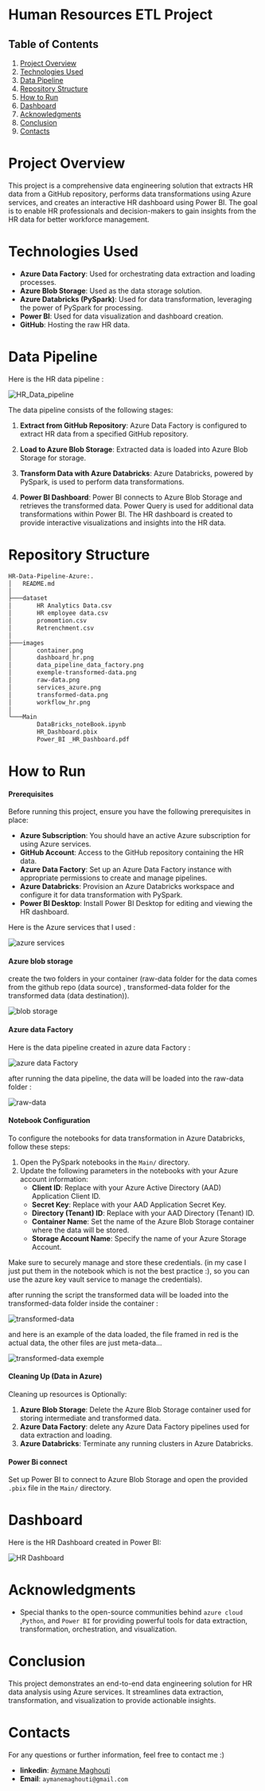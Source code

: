 # Human Resources ETL Project

## Table of Contents
1. [Project Overview](#project-overview)
3. [Technologies Used](#technologies-used)
4. [Data Pipeline](#data-pipeline)
5. [Repository Structure](#repository-structure)
6. [How to Run](#how-to-run)
7. [Dashboard](#dashboard)
8. [Acknowledgments](#acknowledgments)
9. [Conclusion](#conclusion)
10. [Contacts](#contacts)

# Project Overview
This project is a comprehensive data engineering solution that extracts HR data from a GitHub repository, performs data transformations using Azure services, and creates an interactive HR dashboard using Power BI. The goal is to enable HR professionals and decision-makers to gain insights from the HR data for better workforce management.

# Technologies Used
- **Azure Data Factory**: Used for orchestrating data extraction and loading processes.
- **Azure Blob Storage**: Used as the data storage solution.
- **Azure Databricks (PySpark)**: Used for data transformation, leveraging the power of PySpark for processing.
- **Power BI**: Used for data visualization and dashboard creation.
- **GitHub**: Hosting the raw HR data.


# Data Pipeline

Here is the HR data pipeline :

![HR_Data_pipeline](images/workflow_hr.png)

The data pipeline consists of the following stages:

1. **Extract from GitHub Repository**: Azure Data Factory is configured to  extract HR data from a specified GitHub repository.

2. **Load to Azure Blob Storage**: Extracted data is loaded into Azure Blob Storage for storage.

3. **Transform Data with Azure Databricks**: Azure Databricks, powered by PySpark, is used to perform data transformations.

4. **Power BI Dashboard**: Power BI connects to Azure Blob Storage and retrieves the transformed data. Power Query is used for additional data transformations within Power BI. The HR dashboard is created to provide interactive visualizations and insights into the HR data.

# Repository Structure

```bash
HR-Data-Pipeline-Azure:.
│   README.md
│
├───dataset
│       HR Analytics Data.csv
│       HR employee data.csv
│       promomtion.csv
│       Retrenchment.csv
│
├───images
│       container.png
│       dashboard_hr.png
│       data_pipeline_data_factory.png
│       exemple-transformed-data.png
│       raw-data.png
│       services_azure.png
│       transformed-data.png
│       workflow_hr.png
│
└───Main
        DataBricks_noteBook.ipynb
        HR_Dashboard.pbix
        Power_BI _HR_Dashboard.pdf

```


# How to Run

#### Prerequisites
Before running this project, ensure you have the following prerequisites in place:

- **Azure Subscription**: You should have an active Azure subscription for using Azure services.
- **GitHub Account**: Access to the GitHub repository containing the HR data.
- **Azure Data Factory**: Set up an Azure Data Factory instance with appropriate permissions to create and manage pipelines.
- **Azure Databricks**: Provision an Azure Databricks workspace and configure it for data transformation with PySpark.
- **Power BI Desktop**: Install Power BI Desktop for editing and viewing the HR dashboard.

Here is the Azure services that I used :

![azure services](images/services_azure.png)


#### Azure blob storage 

create the two folders in your container (raw-data folder for the data comes from the github repo (data source) , transformed-data folder for the transformed data (data destination)).

![blob storage](images/container.png)

#### Azure data Factory 

Here is the data pipeline created in azure data Factory :

![azure data Factory](images/data_pipeline_data_factory.png)

after running the data pipeline, the data will be loaded into the raw-data folder :

![raw-data](images/raw-data.png)


#### Notebook Configuration
To configure the notebooks for data transformation in Azure Databricks, follow these steps:

1. Open the PySpark notebooks in the `Main/` directory.
2. Update the following parameters in the notebooks with your Azure account information:
   - **Client ID**: Replace with your Azure Active Directory (AAD) Application Client ID.
   - **Secret Key**: Replace with your AAD Application Secret Key.
   - **Directory (Tenant) ID**: Replace with your AAD Directory (Tenant) ID.
   - **Container Name**: Set the name of the Azure Blob Storage container where the data will be stored.
   - **Storage Account Name**: Specify the name of your Azure Storage Account.

Make sure to securely manage and store these credentials. (in my case I just put them in the notebook which is not the best practice :), so you can use the azure key vault service to manage the credentials).

after running the script the transformed data will be loaded into the transformed-data folder inside the container :

![transformed-data](images/transformed-data.png)

and here is an example of the data loaded, the file framed in red is the actual data, the other files are just meta-data...

![transformed-data exemple](images/exemple-transformed-data.png)


#### Cleaning Up (Data in Azure)
Cleaning up resources is Optionally:

1. **Azure Blob Storage**: Delete the Azure Blob Storage container used for storing intermediate and transformed data.
2. **Azure Data Factory**: delete any Azure Data Factory pipelines used for data extraction and loading.
3. **Azure Databricks**: Terminate any running clusters in Azure Databricks.

#### Power Bi connect  
Set up Power BI to connect to Azure Blob Storage and open the provided `.pbix` file in the `Main/` directory.

# Dashboard
Here is the HR Dashboard created in Power BI:

![HR Dashboard](images/dashboard_hr.png)

# Acknowledgments
- Special thanks to the open-source communities behind `azure cloud` ,`Python`, and `Power BI` for providing powerful tools for data extraction, transformation, orchestration, and visualization.

# Conclusion
This project demonstrates an end-to-end data engineering solution for HR data analysis using Azure services. It streamlines data extraction, transformation, and visualization to provide actionable insights.

# Contacts
For any questions or further information, feel free to contact me :)

- **linkedin**: <a href="https://www.linkedin.com/in/aymane-maghouti/" target="_blank">Aymane Maghouti</a><br>
- **Email**: `aymanemaghouti@gmail.com`



